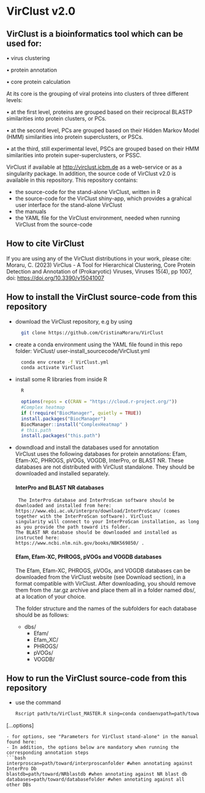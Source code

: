 # VirClust v2.0

## VirClust is a bioinformatics tool which can be used for:  

• virus clustering  

• protein annotation  

• core protein calculation  

At its core is the grouping of viral proteins into clusters of three different levels:  

• at the first level, proteins are grouped based on their reciprocal BLASTP similarities into protein clusters, or PCs.  

• at the second level, PCs are grouped based on their Hidden Markov Model (HMM) similarities into protein superclusters, or PSCs.  

• at the third, still experimental level, PSCs are grouped based on their HMM similarities into protein super-superclusters, or PSSC.  

VirClust if available at http://virclust.icbm.de as a web-service or as a singularity package. In addition, the source code of VirClust v2.0 is available in this repository.
This repository contains:
- the source-code for the stand-alone VirClust, written in R
- the source-code for the VirClust shiny-app, which provides a grahical user interface for the stand-alone VirClust
- the manuals
- the YAML file for the VirClust environment, needed when running VirClust from the source-code


## How to cite VirClust
If you are using any of the VirClust distributions in your work, please cite:  
Moraru, C. (2023) VirClus - A Tool for Hierarchical Clustering, Core Protein Detection and Annotation of (Prokaryotic) Viruses, Viruses 15(4), pp 1007, doi:  https://doi.org/10.3390/v15041007  

## How to install the VirClust source-code from this repository
- download the VirClust repository, e.g by using
  ```bash
    git clone https://github.com/CristinaMoraru/VirClust
  ```
- create a conda environment using the YAML file found in this repo folder: VirClust/ user-install_sourcecode/VirClust.yml
  ```bash
    conda env create -f VirClust.yml
    conda activate VirClust
  ```
- install some R libraries from inside R
  ```bash
    R
  ```
  
  ```R
    options(repos = c(CRAN = "https://cloud.r-project.org/"))
    #Complex heatmap
    if (!require("BiocManager", quietly = TRUE)) 
    install.packages("BiocManager") 
    BiocManager::install("ComplexHeatmap" ) 
    # this.path
    install.packages("this.path")
  ```
- downdload and install the databases used for annotation  
  VirClust uses the following databases for protein annotations: Efam, Efam-XC, PHROGS, pVOGs, VOGDB, 
  InterPro, or BLAST NR. These databases are not distributed with VirClust standalone. They should be downloaded and 
  installed separately.  
    #### InterPro and BLAST NR databases
       The InterPro database and InterProScan software should be downloaded and installed from here: 
      https://www.ebi.ac.uk/interpro/download/InterProScan/ (comes together with the InterProScan software). VirClust 
      singularity will connect to your InterProScan installation, as long as you provide the path toward its folder.  
      The BLAST NR database should be downloaded and installed as instructed here: 
      https://www.ncbi.nlm.nih.gov/books/NBK569850/ .
    #### Efam, Efam-XC, PHROGS, pVOGs and VOGDB databases
    The Efam, Efam-XC, PHROGS, pVOGs, and VOGDB databases can be downloaded from the VirClust website 
    (see Download section), in a format compatible with VirClust. After downloading, you should remove them from the 
    .tar.gz archive and place them all in a folder named dbs/, at a location of your choice.  
    
    The folder structure and the names of the subfolders for each database should be as follows:   
    + dbs/
      + Efam/
      + Efam_XC/
      + PHROGS/
      + pVOGs/
      + VOGDB/

## How to run the VirClust source-code from this repository
- use the command
  ```bash
  Rscript path/to/VirClust_MASTER.R sing=conda condaenvpath=path/toward/VirClust/conda/env
[...options]
  ```
- for options, see "Parameters for VirClust stand-alone" in the manual found here:
- In addition, the options below are mandatory when running the corresponding annotation steps
  ```bash
  interproscan=path/toward/interproscanfolder #when annotating against InterPro Db
  blastdb=path/toward/NRblastdb #when annotating against NR blast db
  databases=path/toward/databasefolder #when annotating against all other DBs
  ```
